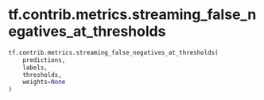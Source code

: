 <div itemscope itemtype="http://developers.google.com/ReferenceObject">
<meta itemprop="name" content="tf.contrib.metrics.streaming_false_negatives_at_thresholds" />
<meta itemprop="path" content="Stable" />
</div>

# tf.contrib.metrics.streaming_false_negatives_at_thresholds

``` python
tf.contrib.metrics.streaming_false_negatives_at_thresholds(
    predictions,
    labels,
    thresholds,
    weights=None
)
```

